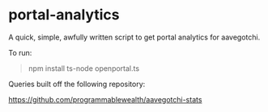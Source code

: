 # portal-analytics
A quick, simple, awfully written script to get portal analytics for aavegotchi. 

To run:

> npm install
> ts-node openportal.ts

Queries built off the following repository:

https://github.com/programmablewealth/aavegotchi-stats
